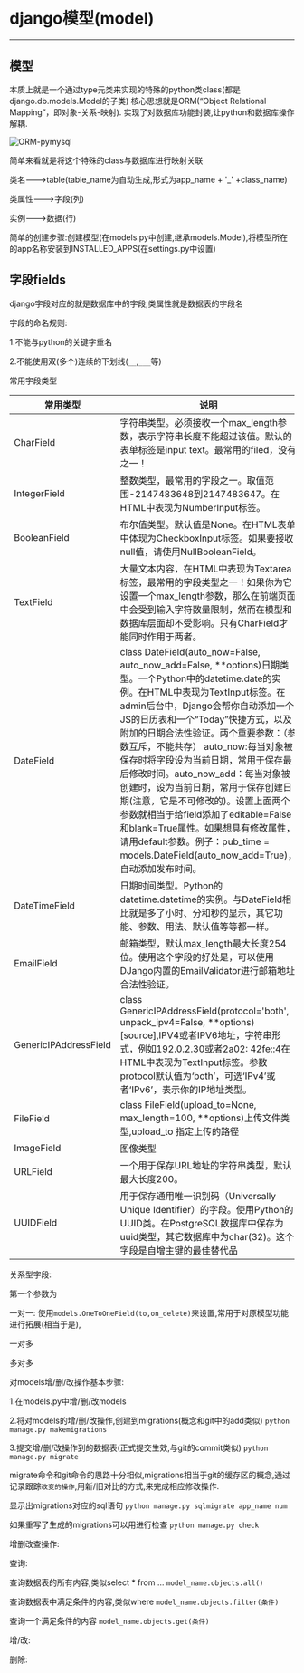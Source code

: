 # django模型(model) #

----------

## 模型 ##

本质上就是一个通过type元类来实现的特殊的python类class(都是django.db.models.Model的子类)
核心思想就是ORM(“Object Relational Mapping”，即对象-关系-映射).
实现了对数据库功能封装,让python和数据库操作解耦.

![ORM-pymysql](https://i.imgur.com/EQ25KZG.png)

简单来看就是将这个特殊的class与数据库进行映射关联

类名--->table(table_name为自动生成,形式为app_name + '_' +class_name)

类属性--->字段(列)

实例--->数据(行)

简单的创建步骤:创建模型(在models.py中创建,继承models.Model),将模型所在的app名称安装到INSTALLED_APPS(在settings.py中设置)


## 字段fields ##
django字段对应的就是数据库中的字段,类属性就是数据表的字段名

字段的命名规则:

1.不能与python的关键字重名

2.不能使用双(多个)连续的下划线(`__`,`___`等)

常用字段类型

|    常用类型  | 说明 |
| ---------- | --- |
| CharField |  字符串类型。必须接收一个max_length参数，表示字符串长度不能超过该值。默认的表单标签是input text。最常用的filed，没有之一！ |
| IntegerField | 整数类型，最常用的字段之一。取值范围-2147483648到2147483647。在HTML中表现为NumberInput标签。 |
| BooleanField | 布尔值类型。默认值是None。在HTML表单中体现为CheckboxInput标签。如果要接收null值，请使用NullBooleanField。 |
| TextField | 	大量文本内容，在HTML中表现为Textarea标签，最常用的字段类型之一！如果你为它设置一个max_length参数，那么在前端页面中会受到输入字符数量限制，然而在模型和数据库层面却不受影响。只有CharField才能同时作用于两者。 |
| DateField       |  class DateField(auto_now=False, auto_now_add=False, **options)日期类型。一个Python中的datetime.date的实例。在HTML中表现为TextInput标签。在admin后台中，Django会帮你自动添加一个JS的日历表和一个“Today”快捷方式，以及附加的日期合法性验证。两个重要参数：（参数互斥，不能共存） auto_now:每当对象被保存时将字段设为当前日期，常用于保存最后修改时间。auto_now_add：每当对象被创建时，设为当前日期，常用于保存创建日期(注意，它是不可修改的)。设置上面两个参数就相当于给field添加了editable=False和blank=True属性。如果想具有修改属性，请用default参数。例子：pub_time = models.DateField(auto_now_add=True)，自动添加发布时间。 |
| DateTimeField | 日期时间类型。Python的datetime.datetime的实例。与DateField相比就是多了小时、分和秒的显示，其它功能、参数、用法、默认值等等都一样。 |
| EmailField | 邮箱类型，默认max_length最大长度254位。使用这个字段的好处是，可以使用DJango内置的EmailValidator进行邮箱地址合法性验证。 |
| GenericIPAddressField | class GenericIPAddressField(protocol='both', unpack_ipv4=False, **options)[source],IPV4或者IPV6地址，字符串形式，例如192.0.2.30或者2a02: 42fe::4在HTML中表现为TextInput标签。参数protocol默认值为‘both’，可选‘IPv4’或者‘IPv6’，表示你的IP地址类型。 |
| FileField | class FileField(upload_to=None, max_length=100, **options)上传文件类型,upload_to 指定上传的路径 |
| ImageField | 图像类型 |
| URLField | 一个用于保存URL地址的字符串类型，默认最大长度200。 |
| UUIDField | 用于保存通用唯一识别码（Universally Unique Identifier）的字段。使用Python的UUID类。在PostgreSQL数据库中保存为uuid类型，其它数据库中为char(32)。这个字段是自增主键的最佳替代品 |

关系型字段:

第一个参数为

一对一:
使用`models.OneToOneField(to,on_delete)`来设置,常用于对原模型功能进行拓展(相当于是),

一对多

多对多












对models增/删/改操作基本步骤:

1.在models.py中增/删/改models

2.将对models的增/删/改操作,创建到migrations(概念和git中的add类似)
`python manage.py makemigrations`

3.提交增/删/改操作到的数据表(正式提交生效,与git的commit类似)
`python manage.py migrate`

migrate命令和git命令的思路十分相似,migrations相当于git的缓存区的概念,通过记录跟踪`改变的操作`,用新/旧对比的方式,来完成相应修改操作.

显示出migrations对应的sql语句
`python manage.py sqlmigrate app_name num`

如果重写了生成的migrations可以用进行检查
`python manage.py check`


增删改查操作:

查询:

查询数据表的所有内容,类似select * from ...
`model_name.objects.all()`

查询数据表中满足条件的内容,类似where
`model_name.objects.filter(条件)`

查询一个满足条件的内容
`model_name.objects.get(条件)`






增/改:


删除:



